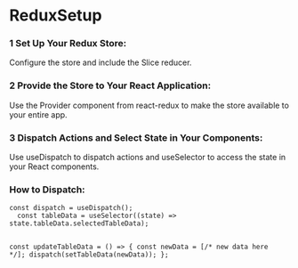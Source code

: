 # ReduxSetup

<h3>1 Set Up Your Redux Store:</h3>
<p>Configure the store and include the Slice reducer.</p>

<h3>2 Provide the Store to Your React Application:</h3>
<p>Use the Provider component from react-redux to make the store available to your entire app.</p>

<h3>3 Dispatch Actions and Select State in Your Components:</h3>
<p>Use useDispatch to dispatch actions and useSelector to access the state in your React components.</p>


<h3>How to Dispatch:</h3>
<code>const dispatch = useDispatch();
  const tableData = useSelector((state) => state.tableData.selectedTableData);

  const updateTableData = () => {
    const newData = [/* new data here */];
    dispatch(setTableData(newData));
  };</code>
